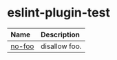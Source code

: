 # eslint-plugin-test

<!-- begin auto-generated rules list -->

| Name                           | Description   |
| :----------------------------- | :------------ |
| [no-foo](docs/rules/no-foo.md) | disallow foo. |

<!-- end auto-generated rules list -->
